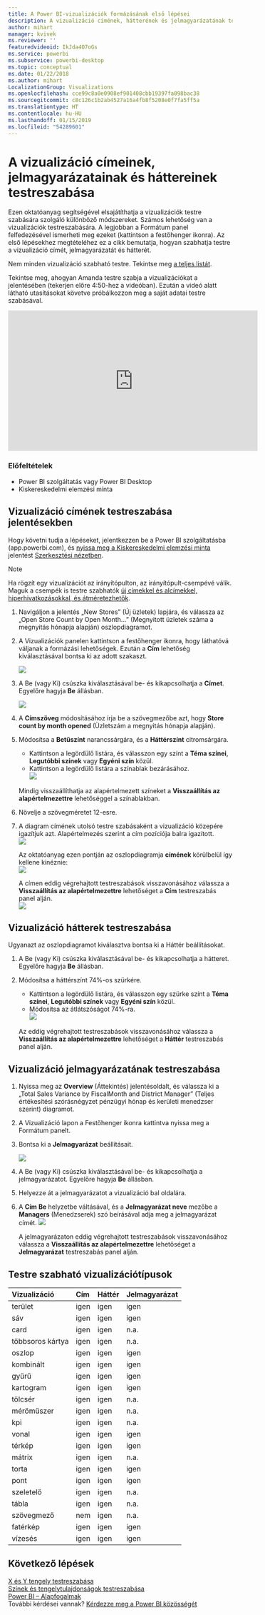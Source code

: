 ```yaml
---
title: A Power BI-vizualizációk formázásának első lépései
description: A vizualizáció címének, hátterének és jelmagyarázatának testreszabása
author: mihart
manager: kvivek
ms.reviewer: ''
featuredvideoid: IkJda4O7oGs
ms.service: powerbi
ms.subservice: powerbi-desktop
ms.topic: conceptual
ms.date: 01/22/2018
ms.author: mihart
LocalizationGroup: Visualizations
ms.openlocfilehash: cce99c8a0e0908ef901408cbb19397fa098bac38
ms.sourcegitcommit: c8c126c1b2ab4527a16a4fb8f5208e0f7fa5ff5a
ms.translationtype: HT
ms.contentlocale: hu-HU
ms.lasthandoff: 01/15/2019
ms.locfileid: "54289601"
---
```

# <a name="customize-visualization-titles-legends-and-backgrounds"></a>A vizualizáció címeinek, jelmagyarázatainak és háttereinek testreszabása
Ezen oktatóanyag segítségével elsajátíthatja a vizualizációk testre szabására szolgáló különböző módszereket.   Számos lehetőség van a vizualizációk testreszabására. A legjobban a Formátum panel felfedezésével ismerheti meg ezeket (kattintson a festőhenger ikonra).  Az első lépésekhez megtételéhez ez a cikk bemutatja, hogyan szabhatja testre a vizualizáció címét, jelmagyarázatát és hátterét.  

Nem minden vizualizáció szabható testre. Tekintse meg [a teljes listát](#list).  

Tekintse meg, ahogyan Amanda testre szabja a vizualizációkat a jelentésében (tekerjen előre 4:50-hez a videóban). Ezután a videó alatt látható utasításokat követve próbálkozzon meg a saját adatai testre szabásával.

<iframe width="560" height="315" src="https://www.youtube.com/embed/IkJda4O7oGs" frameborder="0" allowfullscreen></iframe>

### <a name="prerequisites"></a>Előfeltételek
- Power BI szolgáltatás vagy Power BI Desktop
- Kiskereskedelmi elemzési minta

## <a name="customize-visualization-titles-in-reports"></a>Vizualizáció címének testreszabása jelentésekben
Hogy követni tudja a lépéseket, jelentkezzen be a Power BI szolgáltatásba (app.powerbi.com), és [nyissa meg a Kiskereskedelmi elemzési minta](../sample-datasets.md) jelentést [Szerkesztési nézetben](../service-interact-with-a-report-in-editing-view.md).

> [!NOTE]
> Ha rögzít egy vizualizációt az irányítópulton, az irányítópult-csempévé válik.  Maguk a csempék is testre szabhatók [új címekkel és alcímekkel, hiperhivatkozásokkal, és átméretezhetők](../service-dashboard-edit-tile.md).
> 
> 

1. Navigáljon a jelentés „New Stores” (Új üzletek) lapjára, és válassza az „Open Store Count by Open Month...” (Megnyitott üzletek száma a megnyitás hónapja alapján) oszlopdiagramot.
2. A Vizualizációk panelen kattintson a festőhenger ikonra, hogy láthatóvá váljanak a formázási lehetőségek.  Ezután a **Cím** lehetőség kiválasztásával bontsa ki az adott szakaszt.  

   ![](media/power-bi-visualization-customize-title-background-and-legend/power-bi-formatting-menu.png)
3. A Be (vagy Ki) csúszka kiválasztásával be- és kikapcsolhatja a **Címet**. Egyelőre hagyja **Be** állásban.  

   ![](media/power-bi-visualization-customize-title-background-and-legend/onoffslider.png)
4. A **Címszöveg** módosításához írja be a szövegmezőbe azt, hogy **Store count by month opened** (Üzletszám a megnyitás hónapja alapján).  
5. Módosítsa a **Betűszínt** narancssárgára, és a **Háttérszínt** citromsárgára.

   * Kattintson a legördülő listára, és válasszon egy színt a **Téma színei**, **Legutóbbi színek** vagy **Egyéni szín** közül.
   * Kattintson a legördülő listára a színablak bezárásához.  
     ![](media/power-bi-visualization-customize-title-background-and-legend/customizecolorpicker.png)

   Mindig visszaállíthatja az alapértelmezett színeket a **Visszaállítás az alapértelmezettre** lehetőséggel a színablakban.
6. Növelje a szövegméretet 12-esre.
7. A diagram címének utolsó testre szabásaként a vizualizáció közepére igazítjuk azt. Alapértelmezés szerint a cím pozíciója balra igazított.  
   ![](media/power-bi-visualization-customize-title-background-and-legend/customizealign.png)

    Az oktatóanyag ezen pontján az oszlopdiagramja **címének** körülbelül így kellene kinéznie:  
    ![](media/power-bi-visualization-customize-title-background-and-legend/tutorialprogress1.png)

    A címen eddig végrehajtott testreszabások visszavonásához válassza a **Visszaállítás az alapértelmezettre** lehetőséget a **Cím** testreszabás panel alján.  
    ![](media/power-bi-visualization-customize-title-background-and-legend/revertall.png)

## <a name="customize-visualization-backgrounds"></a>Vizualizáció hátterek testreszabása
Ugyanazt az oszlopdiagramot kiválasztva bontsa ki a Háttér beállításokat.

1. A Be (vagy Ki) csúszka kiválasztásával be- és kikapcsolhatja a hátteret. Egyelőre hagyja **Be** állásban.
2. Módosítsa a háttérszínt 74%-os szürkére.

   * Kattintson a legördülő listára, és válasszon egy szürke színt a **Téma színei**, **Legutóbbi színek** vagy **Egyéni szín** közül.
   * Módosítsa az átlátszóságot 74%-ra.   
     ![](media/power-bi-visualization-customize-title-background-and-legend/power-bi-customize-background.png)

   Az eddig végrehajtott testreszabások visszavonásához válassza a **Visszaállítás az alapértelmezettre** lehetőséget a **Háttér** testreszabás panel alján.

## <a name="customize-visualization-legends"></a>Vizualizáció jelmagyarázatának testreszabása
1. Nyissa meg az **Overview** (Áttekintés) jelentésoldalt, és válassza ki a „Total Sales Variance by FiscalMonth and District Manager” (Teljes értékesítési szórásnégyzet pénzügyi hónap és kerületi menedzser szerint) diagramot.
2. A Vizualizáció lapon a Festőhenger ikonra kattintva nyissa meg a Formátum panelt.  
3. Bontsa ki a **Jelmagyarázat** beállításait.

      ![](media/power-bi-visualization-customize-title-background-and-legend/legend.png)
4. A Be (vagy Ki) csúszka kiválasztásával be- és kikapcsolhatja a jelmagyarázatot. Egyelőre hagyja **Be** állásban.
5. Helyezze át a jelmagyarázatot a vizualizáció bal oldalára.    
6. A **Cím** **Be** helyzetbe váltásával, és a **Jelmagyarázat neve** mezőbe a **Managers** (Menedzserek) szó beírásával adja meg a jelmagyarázat címét.
   ![](media/power-bi-visualization-customize-title-background-and-legend/legend-move.png)

   A jelmagyarázaton eddig végrehajtott testreszabások visszavonásához válassza a **Visszaállítás az alapértelmezettre** lehetőséget a **Jelmagyarázat** testreszabás panel alján.

<a name="list"></a>

## <a name="visualization-types-that-can-be-customized"></a>Testre szabható vizualizációtípusok

| Vizualizáció | Cím | Háttér | Jelmagyarázat |
|:--- |:--- |:--- |:--- |
| terület |igen |igen |igen |
| sáv |igen |igen |igen |
| card |igen |igen |n.a. |
| többsoros kártya |igen |igen |n.a. |
| oszlop |igen |igen |igen |
| kombinált |igen |igen |igen |
| gyűrű |igen |igen |igen |
| kartogram |igen |igen |igen |
| tölcsér |igen |igen |n.a. |
| mérőműszer |igen |igen |n.a. |
| kpi |igen |igen |n.a. |
| vonal |igen |igen |igen |
| térkép |igen |igen |igen |
| mátrix |igen |igen |n.a. |
| torta |igen |igen |igen |
| pont |igen |igen |igen |
| szeletelő |igen |igen |n.a. |
| tábla |igen |igen |n.a. |
| szövegmező |nem |igen |n.a. |
| fatérkép |igen |igen |igen |
| vízesés |igen |igen |igen |

## <a name="next-steps"></a>Következő lépések
[X és Y tengely testreszabása](power-bi-visualization-customize-x-axis-and-y-axis.md)  
[Színek és tengelytulajdonságok testreszabása](service-getting-started-with-color-formatting-and-axis-properties.md)  
[Power BI – Alapfogalmak](../consumer/end-user-basic-concepts.md)  
További kérdései vannak? [Kérdezze meg a Power BI közösségét](http://community.powerbi.com/)


